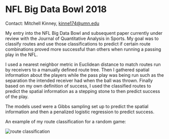 # NFL Big Data Bowl 2018

Contact: Mitchell Kinney, kinne174@umn.edu

My entry into the NFL Big Data Bowl and subsequent paper currently under review with 
the Journal of Quantitative Analysis in Sports. My goal was to classify
routes and use those classifications to predict if certain route 
combinations proved more successful than others when running a
passing play in the NFL. 

I used a nearest neighbor metric in Euclidean distance to match routes
run by receivers to a manually defined route tree. Then I gathered 
spatial information about the players while the pass play was being
run such as the separation the intended receiver had when the ball was
thrown. Finally based on my own definition of success, I used the 
classified routes to predict the spatial information as a stepping
stone to then predict success of the play. 

The models used were a Gibbs sampling set up to predict the spatial
information and then a penalized logistic regression to predict
success. 

An example of my route classification for a random game:

![route classification]()


